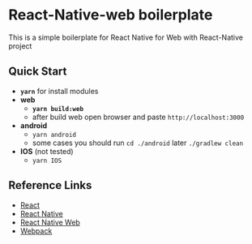 # React-Native-web boilerplate

This is a simple boilerplate for React Native for Web with React-Native project

## Quick Start
- **`yarn`** for install modules
- **web**
    - **`yarn build:web`**
    - after build web open browser and paste `http://localhost:3000`
- **android**
    - `yarn android`
    - some cases you should run `cd ./android` later `./gradlew clean`
- **IOS** (not tested)
    - `yarn IOS`
## Reference Links

- [React](https://reactjs.org/docs/getting-started.html)
- [React Native](https://facebook.github.io/react-native/docs/getting-started.html)
- [React Native Web](https://github.com/necolas/react-native-web)
- [Webpack](https://webpack.js.org/)
